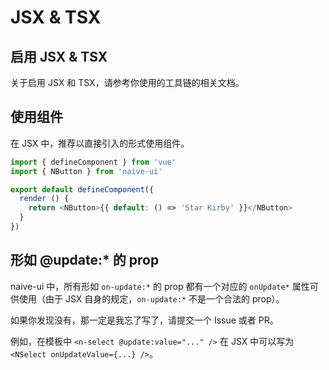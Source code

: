 <!--anchor:on-->

# JSX & TSX

## 启用 JSX & TSX

关于启用 JSX 和 TSX，请参考你使用的工具链的相关文档。

## 使用组件

在 JSX 中，推荐以直接引入的形式使用组件。

```js
import { defineComponent } from 'vue'
import { NButton } from 'naive-ui'

export default defineComponent({
  render () {
    return <NButton>{{ default: () => 'Star Kirby' }}</NButton>
  }
})
```

## 形如 @update:\* 的 prop

naive-ui 中，所有形如 `on-update:*` 的 prop 都有一个对应的 `onUpdate*` 属性可供使用（由于 JSX 自身的规定，`on-update:*` 不是一个合法的 prop）。

如果你发现没有，那一定是我忘了写了，请提交一个 Issue 或者 PR。

例如，在模板中 `<n-select @update:value="..." />` 在 JSX 中可以写为 `<NSelect onUpdateValue={...} />`。
